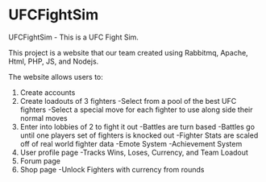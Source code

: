 # UFCFightSim
UFCFightSim - This is a UFC Fight Sim. 

This project is a website that our team created using Rabbitmq, Apache, Html, PHP, JS, and Nodejs. 

The website allows users to:
1. Create accounts 
2. Create loadouts of 3 fighters
    -Select from a pool of the best UFC fighters
    -Select a special move for each fighter to use along side their normal moves
3. Enter into lobbies of 2 to fight it out
    -Battles are turn based
    -Battles go until one players set of fighters is knocked out
    -Fighter Stats are scaled off of real world fighter data
    -Emote System
    -Achievement System
4. User profile page 
    -Tracks Wins, Loses, Currency, and Team Loadout
5. Forum page
6. Shop page 
    -Unlock Fighters with currency from rounds

